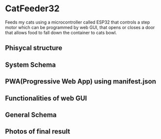 # CatFeeder32
Feeds my cats using a microcontroller called ESP32 that controls a step motor which can be programmed by web GUI, that opens or closes a door that allows food to fall down the container to cats bowl.

## Phisycal structure

## System Schema

## PWA(Progressive Web App) using manifest.json  

## Functionalities of web GUI

## General Schema

## Photos of final result
